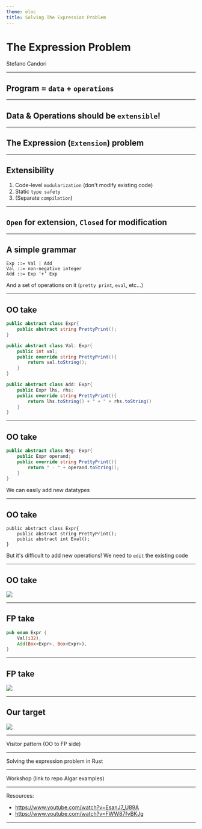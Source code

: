 ```yaml
---
theme: eloc
title: Solving The Expression Problem
---
```


# The Expression Problem

Stefano Candori

---

## Program = `data` + `operations`

---

## Data & Operations should be `extensible`!

---

## The Expression (`Extension`) problem

---

## Extensibility

1. Code-level `modularization` (don't modify existing code)
2. Static `type safety`
3. (Separate `compilation`)

---

## `Open` for extension, `Closed` for modification

---

## A simple grammar

```
Exp ::= Val | Add
Val ::= non-negative integer
Add ::= Exp ‘+’ Exp
```

And a set of operations on it (`pretty print`, `eval`, etc...)

---

## OO take

```csharp
public abstract class Expr{
    public abstract string PrettyPrint();
}

public abstract class Val: Expr{
    public int val;
    public override string PrettyPrint(){
        return val.toString();
    }
}

public abstract class Add: Expr{
    public Expr lhs, rhs;
    public override string PrettyPrint(){
        return lhs.toString() + " + " + rhs.toString()
    }
}
```

---

## OO take

```csharp
public abstract class Neg: Expr{
    public Expr operand;
    public override string PrettyPrint(){
        return " - " + operand.toString();
    }
}

```

We can easily add new datatypes <uim-rocket class="text-purple-400"/>

---

## OO take


```csharp{3}
public abstract class Expr{
    public abstract string PrettyPrint();
    public abstract int Eval();
}
```

But it's difficult to add new operations!
We need to `edit` the existing code <mdi-skull-crossbones-outline class="text-red-400"/>

---

## OO take

![](/expr-problem-oop.png)

---

## FP take

```rust
pub enum Expr {
    Val(i32),
    Add(Box<Expr>, Box<Expr>),
}
```

---

## FP take

![](/expr-problem-fp.png)

---

## Our target

![](/expr-problem-solution.png)

---

Visitor pattern (OO to FP side)

---

Solving the expression problem in Rust

---

Workshop (link to repo Algar examples)

---

Resources:

* https://www.youtube.com/watch?v=EsanJ7_U89A
* https://www.youtube.com/watch?v=FWW87fvBKJg

---
